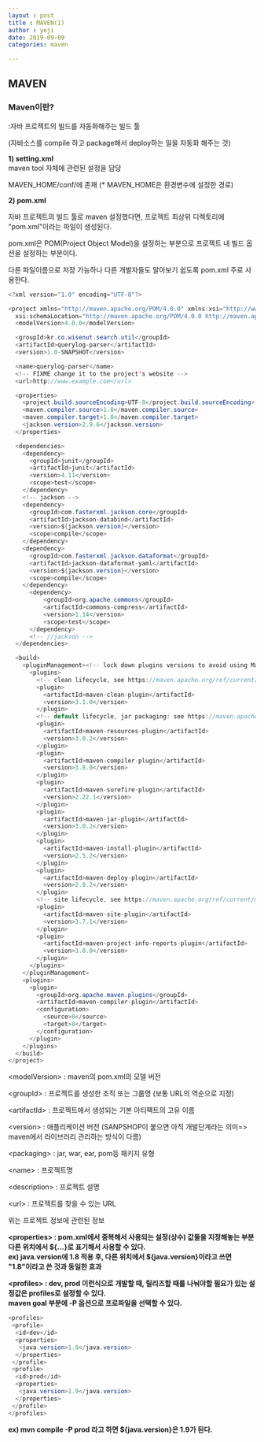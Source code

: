 ```yaml
---
layout : post
title : MAVEN(1)
author : yeji
date: 2019-09-09 
categories: maven

---
```

## MAVEN

### Maven이란?  
:자바 프로젝트의 빌드를 자동화해주는 빌드 툴  
  
(자바소스를 compile 하고 package해서 deploy하는 일을 자동화 해주는 것)
  
    
**1) setting.xml**  
maven tool 자체에 관련된 설정을 담당  
  
MAVEN_HOME/conf/에 존재 (* MAVEN_HOME은 환경변수에 설정한 경로) 
  
  
**2) pom.xml**  
  
자바 프로젝트의 빌드 툴로 maven 설정했다면, 프로젝트 최상위 디렉토리에 "pom.xml"이라는 파일이 생성된다.
  
pom.xml은 POM(Project Object Model)을 설정하는 부분으로 프로젝트 내 빌드 옵션을 설정하는 부분이다.
  
다른 파일이름으로 저장 가능하나 다른 개발자들도 알아보기 쉽도록 pom.xml 주로 사용한다.


```java
<?xml version="1.0" encoding="UTF-8"?>

<project xmlns="http://maven.apache.org/POM/4.0.0" xmlns:xsi="http://www.w3.org/2001/XMLSchema-instance"
  xsi:schemaLocation="http://maven.apache.org/POM/4.0.0 http://maven.apache.org/xsd/maven-4.0.0.xsd">
  <modelVersion>4.0.0</modelVersion>

  <groupId>kr.co.wisenut.search.util</groupId>
  <artifactId>querylog-parser</artifactId>
  <version>1.0-SNAPSHOT</version>

  <name>querylog-parser</name>
  <!-- FIXME change it to the project's website -->
  <url>http://www.example.com</url>

  <properties>
    <project.build.sourceEncoding>UTF-8</project.build.sourceEncoding>
    <maven.compiler.source>1.8</maven.compiler.source>
    <maven.compiler.target>1.8</maven.compiler.target>
    <jackson.version>2.9.6</jackson.version>
  </properties>

  <dependencies>
    <dependency>
      <groupId>junit</groupId>
      <artifactId>junit</artifactId>
      <version>4.11</version>
      <scope>test</scope>
    </dependency>
    <!-- jackson -->
    <dependency>
      <groupId>com.fasterxml.jackson.core</groupId>
      <artifactId>jackson-databind</artifactId>
      <version>${jackson.version}</version>
      <scope>compile</scope>
    </dependency>
    <dependency>
      <groupId>com.fasterxml.jackson.dataformat</groupId>
      <artifactId>jackson-dataformat-yaml</artifactId>
      <version>${jackson.version}</version>
      <scope>compile</scope>
    </dependency>
      <dependency>
          <groupId>org.apache.commons</groupId>
          <artifactId>commons-compress</artifactId>
          <version>1.14</version>
          <scope>test</scope>
      </dependency>
      <!-- //jackson -->
  </dependencies>

  <build>
    <pluginManagement><!-- lock down plugins versions to avoid using Maven defaults (may be moved to parent pom) -->
      <plugins>
        <!-- clean lifecycle, see https://maven.apache.org/ref/current/maven-core/lifecycles.html#clean_Lifecycle -->
        <plugin>
          <artifactId>maven-clean-plugin</artifactId>
          <version>3.1.0</version>
        </plugin>
        <!-- default lifecycle, jar packaging: see https://maven.apache.org/ref/current/maven-core/default-bindings.html#Plugin_bindings_for_jar_packaging -->
        <plugin>
          <artifactId>maven-resources-plugin</artifactId>
          <version>3.0.2</version>
        </plugin>
        <plugin>
          <artifactId>maven-compiler-plugin</artifactId>
          <version>3.8.0</version>
        </plugin>
        <plugin>
          <artifactId>maven-surefire-plugin</artifactId>
          <version>2.22.1</version>
        </plugin>
        <plugin>
          <artifactId>maven-jar-plugin</artifactId>
          <version>3.0.2</version>
        </plugin>
        <plugin>
          <artifactId>maven-install-plugin</artifactId>
          <version>2.5.2</version>
        </plugin>
        <plugin>
          <artifactId>maven-deploy-plugin</artifactId>
          <version>2.8.2</version>
        </plugin>
        <!-- site lifecycle, see https://maven.apache.org/ref/current/maven-core/lifecycles.html#site_Lifecycle -->
        <plugin>
          <artifactId>maven-site-plugin</artifactId>
          <version>3.7.1</version>
        </plugin>
        <plugin>
          <artifactId>maven-project-info-reports-plugin</artifactId>
          <version>3.0.0</version>
        </plugin>
      </plugins>
    </pluginManagement>
    <plugins>
      <plugin>
        <groupId>org.apache.maven.plugins</groupId>
        <artifactId>maven-compiler-plugin</artifactId>
        <configuration>
          <source>8</source>
          <target>8</target>
        </configuration>
      </plugin>
    </plugins>
  </build>
</project>
```

\<modelVersion> : maven의 pom.xml의 모델 버전  
  
\<groupId> : 프로젝트를 생성한 조직 또는 그룹명 (보통 URL의 역순으로 지정)  
  
\<artifactId> : 프로젝트에서 생성되는 기본 아티팩트의 고유 이름  
  
\<version> : 애플리케이션 버전 (SANPSHOP이 붙으면 아직 개발단계라는 의미=> maven에서 라이브러리 관리하는 방식이 다름)  
  
\<packaging> : jar, war, ear, pom등 패키지 유형  
  
 \<name> : 프로젝트명  
   
 \<description> : 프로젝트 설명  
   
 \<url> : 프로젝트를 찾을 수 있는 URL
 
 위는 프로젝트 정보에 관련된 정보  
 
 **\<properties> : pom.xml에서 중복해서 사용되는 설정(상수) 값들을 지정해놓는 부분**   
 **다른 위치에서 ${...}로 표기해서 사용할 수 있다.**  
 **ex) java.version에 1.8 적용 후, 다른 위치에서 ${java.version}이라고 쓰면 "1.8"이라고 쓴 것과 동일한 효과**  
 
 **\<profiles> : dev, prod 이런식으로 개발할 때, 릴리즈할 때를 나눠야할 필요가 있는 설정값은 profiles로 설정할 수 있다.**  
 **maven goal 부분에 -P 옵션으로 프로파일을 선택할 수 있다.**    
   
 ```java
 <profiles>
  <profile>
   <id>dev</id>
   <properties>
    <java.version>1.8</java.version>
   </properties>
  </profile>
  <profile>
   <id>prod</id>
   <properties>
    <java.version>1.9</java.version>
   </properties>
  </profile>
</profiles>
```

 **ex) mvn compile -P prod 라고 하면 ${java.version}은 1.9가 된다.**  
 
 
 


